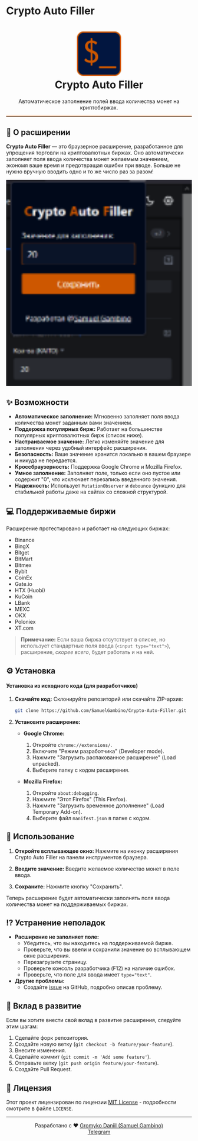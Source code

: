 # Crypto Auto Filler

<h1 align="center">
  <img src="/icon.png" alt="Crypto Auto Filler Logo" width="120">
  <br>
  Crypto Auto Filler
</h1>

<p align="center">
  Автоматическое заполнение полей ввода количества монет на криптобиржах.
</p>

<hr style="border-color:#CD5700; border-top: 1px solid #CD5700;">


## 🚀 О расширении

**Crypto Auto Filler** — это браузерное расширение, разработанное для упрощения торговли на криптовалютных биржах. Оно автоматически заполняет поля ввода количества монет желаемым значением, экономя ваше время и предотвращая ошибки при вводе.  Больше не нужно вручную вводить одно и то же число раз за разом!

<p align="center">
  <img src="/screenshot.png" alt="Extension Screenshot" width="600">
</p>


## ✨ Возможности

*   **Автоматическое заполнение:** Мгновенно заполняет поля ввода количества монет заданным вами значением.
*   **Поддержка популярных бирж:** Работает на большинстве популярных криптовалютных бирж (список ниже).
*   **Настраиваемое значение:** Легко изменяйте значение для заполнения через удобный интерфейс расширения.
*   **Безопасность:**  Ваше значение хранится локально в вашем браузере и никуда не передается.
*   **Кроссбраузерность:** Поддержка Google Chrome и Mozilla Firefox.
*  **Умное заполнение:** Заполняет поле, только если оно пустое или содержит "0", что исключает перезапись введенного значения.
*   **Надежность:** Использует `MutationObserver` и `debounce` функцию для стабильной работы даже на сайтах со сложной структурой.


## 💻 Поддерживаемые биржи

Расширение протестировано и работает на следующих биржах:

*   Binance
*   BingX
*   Bitget
*   BitMart
*   Bitmex
*   Bybit
*   CoinEx
*   Gate.io
*   HTX (Huobi)
*   KuCoin
*   LBank
*   MEXC
*   OKX
*   Poloniex
*   XT.com

> **Примечание:**  Если ваша биржа отсутствует в списке, но использует стандартные поля ввода (`<input type="text">`), расширение, *скорее всего*, будет работать и на ней.


## ⚙️ Установка

#### Установка из исходного кода (для разработчиков)

1.  **Скачайте код:**  Склонируйте репозиторий или скачайте ZIP-архив:

    ```bash
    git clone https://github.com/SamuelGambino/Crypto-Auto-Filler.git
    ```

2.  **Установите расширение:**

    *   **Google Chrome:**
        1.  Откройте `chrome://extensions/`.
        2.  Включите "Режим разработчика" (Developer mode).
        3.  Нажмите "Загрузить распакованное расширение" (Load unpacked).
        4.  Выберите папку с кодом расширения.

    *   **Mozilla Firefox:**
        1.  Откройте `about:debugging`.
        2.  Нажмите "Этот Firefox" (This Firefox).
        3.  Нажмите "Загрузить временное дополнение" (Load Temporary Add-on).
        4.  Выберите файл `manifest.json` в папке с кодом.

## 📖 Использование

1.  **Откройте всплывающее окно:** Нажмите на иконку расширения Crypto Auto Filler на панели инструментов браузера.

2.  **Введите значение:** Введите желаемое количество монет в поле ввода.

3.  **Сохраните:** Нажмите кнопку "Сохранить".

Теперь расширение будет автоматически заполнять поля ввода количества монет на поддерживаемых биржах.


## ⁉️ Устранение неполадок

*   **Расширение не заполняет поле:**
    *   Убедитесь, что вы находитесь на поддерживаемой бирже.
    *   Проверьте, что вы ввели и сохранили значение во всплывающем окне расширения.
    *   Перезагрузите страницу.
    *   Проверьте консоль разработчика (F12) на наличие ошибок.
    *  Проверьте, что поле для ввода имеет `type="text"`.
*   **Другие проблемы:**
    *   Создайте [issue](https://github.com/SamuelGambino/Crypto-Auto-Filler/issues) на GitHub, подробно описав проблему.


## 🤝 Вклад в развитие

Если вы хотите внести свой вклад в развитие расширения, следуйте этим шагам:

1.  Сделайте форк репозитория.
2.  Создайте новую ветку (`git checkout -b feature/your-feature`).
3.  Внесите изменения.
4.  Сделайте коммит (`git commit -m 'Add some feature'`).
5.  Отправьте ветку (`git push origin feature/your-feature`).
6.  Создайте Pull Request.


## 📄 Лицензия

Этот проект лицензирован по лицензии [MIT License](LICENSE) - подробности смотрите в файле `LICENSE`.

---

<p align="center">
  Разработано с ❤️ <a href="https://github.com/SamuelGambino">Gromyko Daniil (Samuel Gambino)</a>
  <br>
  <a href="https://t.me/Samuel_Gambino">Telegram</a>
</p>
